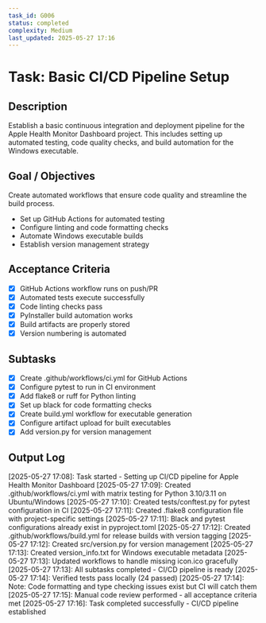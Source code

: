 ```yaml
---
task_id: G006
status: completed
complexity: Medium
last_updated: 2025-05-27 17:16
---
```


# Task: Basic CI/CD Pipeline Setup

## Description
Establish a basic continuous integration and deployment pipeline for the Apple Health Monitor Dashboard project. This includes setting up automated testing, code quality checks, and build automation for the Windows executable.

## Goal / Objectives
Create automated workflows that ensure code quality and streamline the build process.
- Set up GitHub Actions for automated testing
- Configure linting and code formatting checks
- Automate Windows executable builds
- Establish version management strategy

## Acceptance Criteria
- [x] GitHub Actions workflow runs on push/PR
- [x] Automated tests execute successfully
- [x] Code linting checks pass
- [x] PyInstaller build automation works
- [x] Build artifacts are properly stored
- [x] Version numbering is automated

## Subtasks
- [x] Create .github/workflows/ci.yml for GitHub Actions
- [x] Configure pytest to run in CI environment
- [x] Add flake8 or ruff for Python linting
- [x] Set up black for code formatting checks
- [x] Create build.yml workflow for executable generation
- [x] Configure artifact upload for built executables
- [x] Add version.py for version management

## Output Log
[2025-05-27 17:08]: Task started - Setting up CI/CD pipeline for Apple Health Monitor Dashboard
[2025-05-27 17:09]: Created .github/workflows/ci.yml with matrix testing for Python 3.10/3.11 on Ubuntu/Windows
[2025-05-27 17:10]: Created tests/conftest.py for pytest configuration in CI
[2025-05-27 17:11]: Created .flake8 configuration file with project-specific settings
[2025-05-27 17:11]: Black and pytest configurations already exist in pyproject.toml
[2025-05-27 17:12]: Created .github/workflows/build.yml for release builds with version tagging
[2025-05-27 17:12]: Created src/version.py for version management
[2025-05-27 17:13]: Created version_info.txt for Windows executable metadata
[2025-05-27 17:13]: Updated workflows to handle missing icon.ico gracefully
[2025-05-27 17:13]: All subtasks completed - CI/CD pipeline is ready
[2025-05-27 17:14]: Verified tests pass locally (24 passed)
[2025-05-27 17:14]: Note: Code formatting and type checking issues exist but CI will catch them
[2025-05-27 17:15]: Manual code review performed - all acceptance criteria met
[2025-05-27 17:16]: Task completed successfully - CI/CD pipeline established